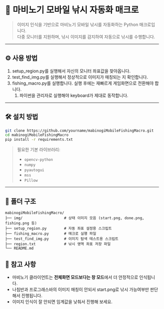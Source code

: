 # 🎣 마비노기 모바일 낚시 자동화 매크로

> 이미지 인식을 기반으로 마비노기 모바일 낚시를 자동화하는 Python 매크로입니다.  
> 다중 모니터를 지원하며, 낚시 이미지를 감지하여 자동으로 낚시를 수행합니다.
---
## ⚙️ 사용 방법
1. setup_region.py를 실행해서 자신의 모니터 좌표값을 찾아옵니다.
2. test_find_img.py를 실행해서 정상적으로 이미지가 매칭되는 지 확인합니다.
3. fishing_macro.py를 실행합니다. 실행 후에는 재빠르게 게임화면으로 전환해야 합니다.
   1. 파이썬을 관리자로 실행해야 keyboard가 제대로 동작합니다.
---

## 🛠️ 설치 방법

```bash
git clone https://github.com/yourname/mabinogiMobileFishingMacro.git
cd mabinogiMobileFishingMacro
pip install -r requirements.txt
```

> 필요한 기본 라이브러리:
> - `opencv-python`
> - `numpy`
> - `pyautogui`
> - `mss`
> - `Pillow`

---

## 📂 폴더 구조

```
mabinogiMobileFishingMacro/
├── img/                   # 상태 이미지 모음 (start.png, done.png, fishing.png 등)
├── setup_region.py        # 자동 좌표 설정용 스크립트
├── fishing_macro.py       # 매크로 실행 파일
├── test_find_img.py       # 이미지 탐색 테스트용 스크립트
├── region.txt             # 낚시 영역 좌표 저장 파일
└── README.md
```

## 📌 참고 사항

- 마비노기 클라이언트는 **전체화면 모드보다는 창 모드**에서 더 안정적으로 인식됩니다.
- 나침반과 프로그래스바의 이미지 매칭이 안되서 start.png로 낚시 가능여부만 판단해서 진행됩니다.
- 이미지 인식이 잘 안되면 임계값을 낮춰서 진행해 보세요.
